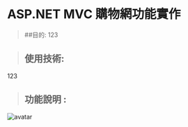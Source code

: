 ASP.NET MVC 購物網功能實作
=======================
> ##目的:
123

> ## 使用技術:
123

> ## 功能說明 :
![avatar](https://i.imgur.com/KnWfrCA.png)
